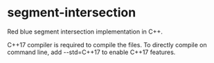# segment-intersection

Red blue segment intersection implementation in C++. 

C++17 compiler is required to compile the files. To directly compile on command line, add --std=C++17 to enable C++17 features.
